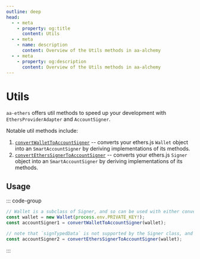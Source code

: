 ```yaml
---
outline: deep
head:
  - - meta
    - property: og:title
      content: Utils
  - - meta
    - name: description
      content: Overview of the Utils methods in aa-alchemy
  - - meta
    - property: og:description
      content: Overview of the Utils methods in aa-alchemy
---
```


# Utils

`aa-ethers` offers util methods to speed up your development with `EthersProviderAdapter` and `AccountSigner`.

Notable util methods include:

1.  [`convertWalletToAccountSigner`](/packages/aa-ethers/utils/convertWalletToAccountSigner) -- converts your ethers.js `Wallet` object into an `SmartAccountSigner` by deriving implementations of its methods.
2.  [`convertEthersSignerToAccountSigner`](/packages/aa-ethers/utils/convertEthersSignerToAccountSigner) -- converts your ethers.js `Signer` object into an `SmartAccountSigner` by deriving implementations of its methods.

## Usage

::: code-group

```ts [example.ts]
// Wallet is a subclass of Signer, and so can be used with either convertor method
const wallet = new Wallet(process.env.PRIVATE_KEY!);
const accountSigner1 = convertWalletToAccountSigner(wallet);

// note that `signTypedData` is not supported by the Signer class, and so this util method cannot derive an implementation of said method for LocalAccountSigner
const accountSigner2 = convertEthersSignerToAccountSigner(wallet);
```

:::
